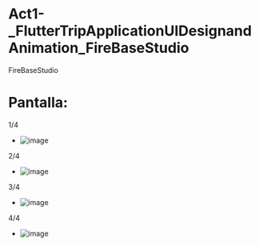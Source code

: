 # Act1-_FlutterTripApplicationUIDesignandAnimation_FireBaseStudio
FireBaseStudio

# Pantalla:

1/4
- ![image](https://github.com/user-attachments/assets/9873835b-c554-42d9-a4e8-84f98476e22a)

2/4
- ![image](https://github.com/user-attachments/assets/f2a07e85-ae1c-413d-a4e5-5c6c74be4df3)

3/4
- ![image](https://github.com/user-attachments/assets/367b9e31-9191-4135-9dea-70ae8d8c78a1)

4/4
- ![image](https://github.com/user-attachments/assets/2e290e45-ba4a-4825-9a9b-9575991efd67)
